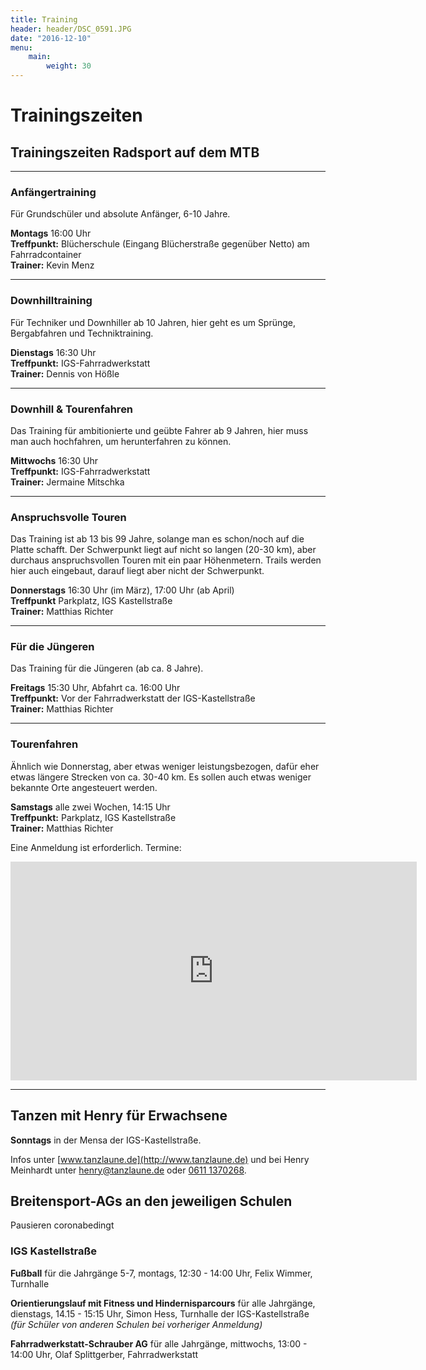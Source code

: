 ```yaml
---
title: Training
header: header/DSC_0591.JPG
date: "2016-12-10"
menu: 
    main:
        weight: 30
---
```


# Trainingszeiten

## Trainingszeiten Radsport auf dem MTB

---

### Anfängertraining
Für Grundschüler und absolute Anfänger, 6-10 Jahre.

**Montags** 16:00 Uhr  
**Treffpunkt:** Blücherschule (Eingang Blücherstraße gegenüber Netto) am Fahrradcontainer  
**Trainer:** Kevin Menz

---

### Downhilltraining
Für Techniker und Downhiller ab 10 Jahren, hier geht es um Sprünge, Bergabfahren und Techniktraining.

**Dienstags** 16:30 Uhr  
**Treffpunkt:** IGS-Fahrradwerkstatt  
**Trainer:** Dennis von Hößle

---

### Downhill & Tourenfahren
Das Training für ambitionierte und geübte Fahrer ab 9 Jahren, hier muss man auch hochfahren, um herunterfahren zu können.

**Mittwochs** 16:30 Uhr  
**Treffpunkt:** IGS-Fahrradwerkstatt  
**Trainer:** Jermaine Mitschka

---

### Anspruchsvolle Touren

Das Training ist ab 13 bis 99 Jahre, solange man es schon/noch auf die Platte schafft.
Der Schwerpunkt liegt auf nicht so langen (20-30 km), aber durchaus anspruchsvollen Touren mit ein paar Höhenmetern. Trails werden hier auch eingebaut, darauf liegt aber nicht der Schwerpunkt.

**Donnerstags** 16:30 Uhr (im März), 17:00 Uhr (ab April)  
**Treffpunkt** Parkplatz, IGS Kastellstraße  
**Trainer:** Matthias Richter

---

### Für die Jüngeren
Das Training für die Jüngeren (ab ca. 8 Jahre).

**Freitags** 15:30 Uhr, Abfahrt ca. 16:00 Uhr  
**Treffpunkt:** Vor der Fahrradwerkstatt der IGS-Kastellstraße  
**Trainer:** Matthias Richter

---

### Tourenfahren
Ähnlich wie Donnerstag, aber etwas weniger leistungsbezogen, dafür eher etwas längere Strecken von ca. 30-40 km. Es sollen auch etwas weniger bekannte Orte angesteuert werden. 

**Samstags** alle zwei Wochen, 14:15 Uhr  
**Treffpunkt:** Parkplatz, IGS Kastellstraße  
**Trainer:** Matthias Richter

Eine Anmeldung ist erforderlich. Termine:

<iframe src="https://calendar.google.com/calendar/embed?height=350&wkst=2&bgcolor=%23ffffff&ctz=Europe%2FBerlin&showNav=1&showDate=1&showPrint=0&showTabs=1&showCalendars=0&mode=AGENDA&title=Termine%20Samstagstour&src=ZW1iY2g0bG5yN2lscDd0OW9icWYxNmNwdnNAZ3JvdXAuY2FsZW5kYXIuZ29vZ2xlLmNvbQ&color=%238E24AA" style="border-width:0" width="650" height="350" frameborder="0" scrolling="no"></iframe>

---

## Tanzen mit Henry für Erwachsene

**Sonntags** in der Mensa der IGS-Kastellstraße.

Infos unter [www.tanzlaune.de](http://www.tanzlaune.de) und bei Henry Meinhardt unter [henry@tanzlaune.de](mailto:henry@tanzlaune.de) oder [0611 1370268](tel:+496111370268).  

## Breitensport-AGs an den jeweiligen Schulen

<div class="warning cancelwarning">
    Pausieren coronabedingt
</div>

### IGS Kastellstraße
**Fußball** für die Jahrgänge 5-7, montags, 12:30 - 14:00 Uhr, Felix Wimmer, Turnhalle  

**Orientierungslauf mit Fitness und Hindernisparcours** für alle Jahrgänge, dienstags, 14.15 - 15:15 Uhr, Simon Hess, Turnhalle der IGS-Kastellstraße _(für Schüler von anderen Schulen bei vorheriger Anmeldung)_  

**Fahrradwerkstatt-Schrauber AG** für alle Jahrgänge, mittwochs, 13:00 - 14:00 Uhr, Olaf Splittgerber, Fahrradwerkstatt

